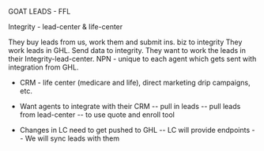 GOAT LEADS - FFL

Integrity - lead-center & life-center

They buy leads from us, work them and submit ins. biz to integrity
They work leads in GHL. Send data to integrity.
They want to work the leads in their Integrity-lead-center.
NPN - unique to each agent which gets sent with integration from GHL.


- CRM - life center (medicare and life), direct marketing drip campaigns, etc.
- Want agents to integrate with their CRM
-- pull in leads
-- pull leads from lead-center
-- to use quote and enroll tool

- Changes in LC need to get pushed to GHL
-- LC will provide endpoints
-- We will sync leads with them

